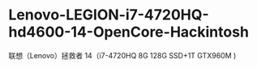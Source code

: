 # Lenovo-LEGION-i7-4720HQ-hd4600-14-OpenCore-Hackintosh
联想（Lenovo）拯救者 14（i7-4720HQ 8G 128G SSD+1T GTX960M )
